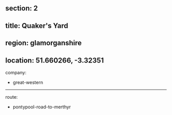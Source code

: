 section: 2
----
title: Quaker's Yard
----
region: glamorganshire
----
location: 51.660266, -3.32351
----
company:
- great-western
----
route:
- pontypool-road-to-merthyr
